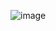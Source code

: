 ![image](https://user-images.githubusercontent.com/43308680/221520289-bb7a5879-64b5-4506-b890-b5381e6d7236.png)
